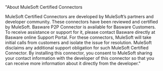 "About MuleSoft Certified Connectors

MuleSoft Certified Connectors are developed by MuleSoft’s partners and developer community. 
These connectors have been reviewed and certified by MuleSoft. Basware P2P Connector is available for Basware Customers. 
To receive assistance or support for it, please contact Basware directly at Basware online Support Portal. For these connectors, MuleSoft will take initial calls from customers and isolate the issue for resolution.
MuleSoft disclaims any additional support obligation for such MuleSoft Certified Connector.
By installing this connector, you consent to MuleSoft sharing your contact information with the developer of this connector so that you can receive more information about it directly from the developer."